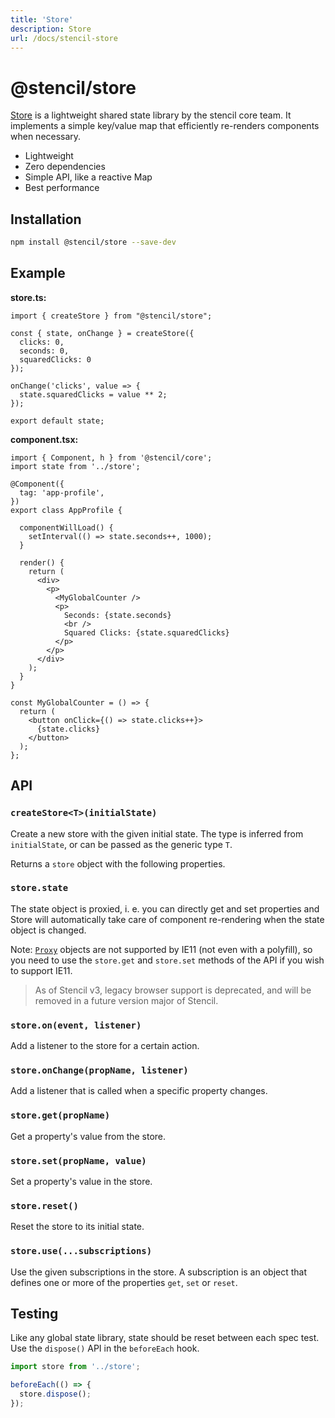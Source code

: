 ```yaml
---
title: 'Store'
description: Store
url: /docs/stencil-store
---
```


# @stencil/store

[Store](https://github.com/ionic-team/stencil-store) is a lightweight shared state library by the stencil core team. It implements a simple key/value map that efficiently re-renders components when necessary.

- Lightweight
- Zero dependencies
- Simple API, like a reactive Map
- Best performance

## Installation

```bash
npm install @stencil/store --save-dev
```

## Example

**store.ts:**

```tsx
import { createStore } from "@stencil/store";

const { state, onChange } = createStore({
  clicks: 0,
  seconds: 0,
  squaredClicks: 0
});

onChange('clicks', value => {
  state.squaredClicks = value ** 2;
});

export default state;
```

**component.tsx:**

```tsx
import { Component, h } from '@stencil/core';
import state from '../store';

@Component({
  tag: 'app-profile',
})
export class AppProfile {

  componentWillLoad() {
    setInterval(() => state.seconds++, 1000);
  }

  render() {
    return (
      <div>
        <p>
          <MyGlobalCounter />
          <p>
            Seconds: {state.seconds}
            <br />
            Squared Clicks: {state.squaredClicks}
          </p>
        </p>
      </div>
    );
  }
}

const MyGlobalCounter = () => {
  return (
    <button onClick={() => state.clicks++}>
      {state.clicks}
    </button>
  );
};
```

## API

### `createStore<T>(initialState)`

Create a new store with the given initial state. The type is inferred from `initialState`, or can be passed as the generic type `T`.

Returns a `store` object with the following properties.

### `store.state`

The state object is proxied, i. e. you can directly get and set properties and Store will automatically take care of component re-rendering when the state object is changed.

Note: [`Proxy`](https://developer.mozilla.org/en-US/docs/Web/JavaScript/Reference/Global_Objects/Proxy) objects are not supported by IE11 (not even with a polyfill), so you need to use the `store.get` and `store.set` methods of the API if you wish to support IE11.

> As of Stencil v3, legacy browser support is deprecated, and will be removed in a future version major of Stencil.

### `store.on(event, listener)`

Add a listener to the store for a certain action.

### `store.onChange(propName, listener)`

Add a listener that is called when a specific property changes.

### `store.get(propName)`

Get a property's value from the store.

### `store.set(propName, value)`

Set a property's value in the store.

### `store.reset()`

Reset the store to its initial state.

### `store.use(...subscriptions)`

Use the given subscriptions in the store. A subscription is an object that defines one or more of the properties `get`, `set` or `reset`.


## Testing

Like any global state library, state should be reset between each spec test.
Use the `dispose()` API in the `beforeEach` hook.

```ts
import store from '../store';

beforeEach(() => {
  store.dispose();
});
```
